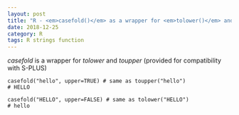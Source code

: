 ```yaml
---
layout: post
title: "R - <em>casefold()</em> as a wrapper for <em>tolower()</em> and <em>toupper()</em>"
date: 2018-12-25
category: R
tags: R strings function
---
```


<em>casefold</em> is a wrapper for <em>tolower</em> and <em>toupper</em> (provided for compatibility with S-PLUS)


```
casefold("hello", upper=TRUE) # same as toupper("hello")
# HELLO

casefold("HELLO", upper=FALSE) # same as tolower("HELLO")
# hello
```


